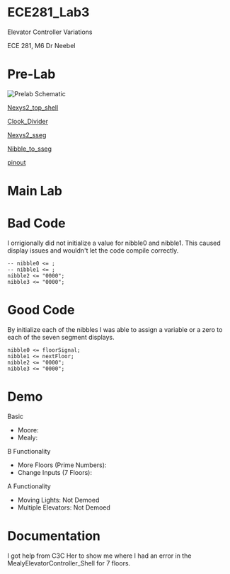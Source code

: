 ECE281_Lab3
===========

Elevator Controller Variations

ECE 281, M6 Dr Neebel

Pre-Lab
===========

![Prelab Schematic](https://github.com/KyleJonas/ECE281_Lab3/blob/master/Prelab_Schematic.PNG?raw=true "Image")

[Nexys2_top_shell](https://github.com/KyleJonas/ECE281_Lab3/blob/master/Nexys2_top_shell.vhd)

[Clook_Divider](https://github.com/KyleJonas/ECE281_Lab3/blob/master/Clock_Divider.vhd)

[Nexys2_sseg](https://github.com/KyleJonas/ECE281_Lab3/blob/master/nexys2_sseg.vhd)

[Nibble_to_sseg](https://github.com/KyleJonas/ECE281_Lab3/blob/master/nibble_to_sseg.vhd)

[pinout](https://github.com/KyleJonas/ECE281_CE3/blob/master/MooreElevatorController_Shell.vhd)


Main Lab
===========

Bad Code
===========
I orrigionally did not initialize a value for nibble0 and nibble1. This caused display issues and wouldn't let the code compile correctly. 
```
-- nibble0 <= ;
-- nibble1 <= ;
nibble2 <= "0000";
nibble3 <= "0000";
```

Good Code
===========
By initialize each of the nibbles I was able to assign a variable or a zero to each of the seven segment displays.
```
nibble0 <= floorSignal;
nibble1 <= nextFloor;
nibble2 <= "0000";
nibble3 <= "0000";
```

Demo
===========
Basic
* Moore:
* Mealy:

B Functionality
* More Floors (Prime Numbers):
* Change Inputs (7 Floors):

A Functionality
* Moving Lights: Not Demoed
* Multiple Elevators: Not Demoed


Documentation
===========

I got help from C3C Her to show me where I had an error in the MealyElevatorController_Shell for 7 floors.


